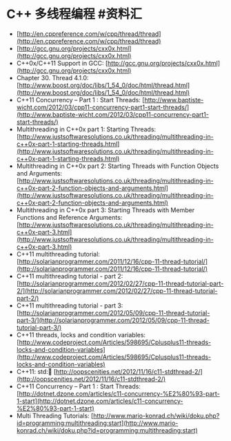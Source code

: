 ﻿# C++ 多线程编程 #资料汇


- [http://en.cppreference.com/w/cpp/thread/thread](http://en.cppreference.com/w/cpp/thread/thread)
- [http://gcc.gnu.org/projects/cxx0x.html](http://gcc.gnu.org/projects/cxx0x.html)
- C++0x/C++11 Support in GCC: [http://gcc.gnu.org/projects/cxx0x.html](http://gcc.gnu.org/projects/cxx0x.html)
- Chapter 30. Thread 4.1.0: [http://www.boost.org/doc/libs/1_54_0/doc/html/thread.html](http://www.boost.org/doc/libs/1_54_0/doc/html/thread.html)
- C++11 Concurrency – Part 1 : Start Threads: [http://www.baptiste-wicht.com/2012/03/cpp11-concurrency-part1-start-threads/](http://www.baptiste-wicht.com/2012/03/cpp11-concurrency-part1-start-threads/)
- Multithreading in C++0x part 1: Starting Threads: [http://www.justsoftwaresolutions.co.uk/threading/multithreading-in-c++0x-part-1-starting-threads.html](http://www.justsoftwaresolutions.co.uk/threading/multithreading-in-c++0x-part-1-starting-threads.html)
- Multithreading in C++0x part 2: Starting Threads with Function Objects and Arguments: [http://www.justsoftwaresolutions.co.uk/threading/multithreading-in-c++0x-part-2-function-objects-and-arguments.html](http://www.justsoftwaresolutions.co.uk/threading/multithreading-in-c++0x-part-2-function-objects-and-arguments.html)
- Multithreading in C++0x part 3: Starting Threads with Member Functions and Reference Arguments: [http://www.justsoftwaresolutions.co.uk/threading/multithreading-in-c++0x-part-3.html](http://www.justsoftwaresolutions.co.uk/threading/multithreading-in-c++0x-part-3.html)
- C++11 multithreading tutorial: [http://solarianprogrammer.com/2011/12/16/cpp-11-thread-tutorial/](http://solarianprogrammer.com/2011/12/16/cpp-11-thread-tutorial/)
- C++11 multithreading tutorial - part 2: [http://solarianprogrammer.com/2012/02/27/cpp-11-thread-tutorial-part-2/](http://solarianprogrammer.com/2012/02/27/cpp-11-thread-tutorial-part-2/)
- C++11 multithreading tutorial - part 3: [http://solarianprogrammer.com/2012/05/09/cpp-11-thread-tutorial-part-3/](http://solarianprogrammer.com/2012/05/09/cpp-11-thread-tutorial-part-3/)
- C++11 threads, locks and condition variables: [http://www.codeproject.com/Articles/598695/Cplusplus11-threads-locks-and-condition-variables](http://www.codeproject.com/Articles/598695/Cplusplus11-threads-locks-and-condition-variables)
- C++11: std::thread: [http://oopscenities.net/2012/11/16/c11-stdthread-2/](http://oopscenities.net/2012/11/16/c11-stdthread-2/)
- C++11 Concurrency – Part 1 : Start Threads: [http://dotnet.dzone.com/articles/c11-concurrency-%E2%80%93-part-1-start](http://dotnet.dzone.com/articles/c11-concurrency-%E2%80%93-part-1-start)
- Multi Threading Tutorials: [http://www.mario-konrad.ch/wiki/doku.php?id=programming:multithreading:start](http://www.mario-konrad.ch/wiki/doku.php?id=programming:multithreading:start)